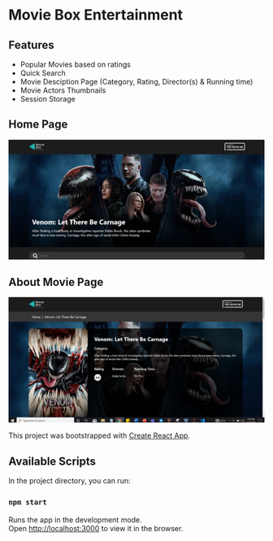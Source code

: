 # Movie Box Entertainment
## Features
 - Popular Movies based on ratings
 - Quick Search 
 - Movie Desciption Page (Category, Rating, Director(s) & Running time)
 - Movie Actors Thumbnails
 - Session Storage


## Home Page
![Home Page](HomePage.png)


## About Movie Page
![Movie Description](MovieDesc.png)

This project was bootstrapped with [Create React App](https://github.com/facebook/create-react-app).

## Available Scripts

In the project directory, you can run:

### `npm start`

Runs the app in the development mode.\
Open [http://localhost:3000](http://localhost:3000) to view it in the browser.



